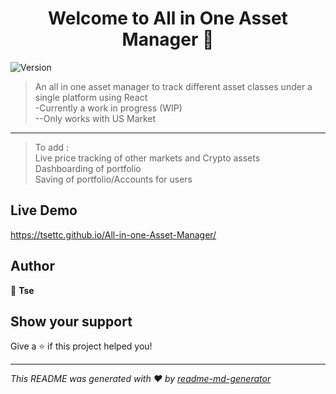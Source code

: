 <h1 align="center">Welcome to All in One Asset Manager 👋</h1>
<p>
  <img alt="Version" src="https://img.shields.io/badge/version-0.1.0-blue.svg?cacheSeconds=2592000" />
</p>

> An all in one asset manager to track different asset classes under a single platform using React  
> -Currently a work in progress (WIP)  
> --Only works with US Market
----
> To add :  
> Live price tracking of other markets and Crypto assets   
> Dashboarding of portfolio  
> Saving of portfolio/Accounts for users
> 
## Live Demo
https://tsettc.github.io/All-in-one-Asset-Manager/
## Author

👤 **Tse**


## Show your support

Give a ⭐️ if this project helped you!

***
_This README was generated with ❤️ by [readme-md-generator](https://github.com/kefranabg/readme-md-generator)_
